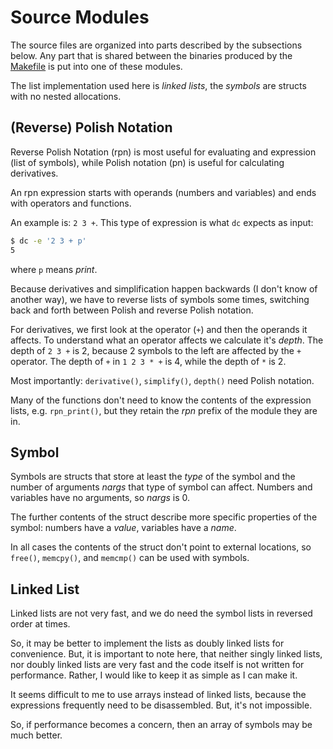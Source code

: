 # Source Modules

The source files are organized into parts described by the subsections
below. Any part that is shared between the binaries produced by the
[Makefile](../Makefile) is put into one of these modules.

The list implementation used here is _linked lists_, the _symbols_ are structs
with no nested allocations.


## (Reverse) Polish Notation

Reverse Polish Notation (rpn) is most useful for evaluating and
expression (list of symbols), while Polish notation (pn) is useful for
calculating derivatives.

An rpn expression starts with operands (numbers and
variables) and ends with operators and functions.

An example is: `2 3 +`. This type of expression is what `dc` expects as input:
```bash
$ dc -e '2 3 + p'
5
```
where `p` means _print_.

Because derivatives and simplification happen backwards (I don't know
of another way), we have to reverse lists of symbols some times,
switching back and forth between Polish and reverse Polish notation.

For derivatives, we first look at the operator (`+`) and then the
operands it affects. To understand what an operator affects we
calculate it's _depth_. The depth of `2 3 +` is 2, because 2 symbols
to the left are affected by the `+` operator. The depth of `+` in `1
2 3 * +` is 4, while the depth of `*` is 2.

Most importantly: `derivative()`, `simplify()`, `depth()` need Polish
notation.

Many of the functions don't need to know the contents of the
expression lists, e.g. `rpn_print()`, but they retain the _rpn_ prefix
of the module they are in.

## Symbol

Symbols are structs that store at least the _type_ of the symbol and
the number of arguments _nargs_ that type of symbol can
affect. Numbers and variables have no arguments, so _nargs_ is 0.

The further contents of the struct describe more specific properties
of the symbol: numbers have a _value_, variables have a _name_.

In all cases the contents of the struct don't point to external
locations, so `free()`, `memcpy()`, and `memcmp()` can be used with
symbols.

## Linked List

Linked lists are not very fast, and we do need the symbol lists in
reversed order at times.

So, it may be better to implement the lists as doubly linked lists for
convenience.  But, it is important to note here, that neither singly
linked lists, nor doubly linked lists are very fast and the code
itself is not written for performance. Rather, I would like to keep it
as simple as I can make it.

It seems difficult to me to use arrays instead of linked lists,
because the expressions frequently need to be disassembled. But, it's
not impossible.

So, if performance becomes a concern, then an array of symbols may be
much better.
